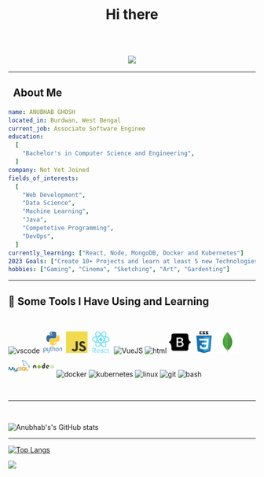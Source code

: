 
<h1 align="center">
  Hi there
</h1>
<br><br>
<p align="center">
  <img src= "https://giphy.com/embed/WoD6JZnwap6s8">
</p>
 
---
<h2>&nbsp; About Me</h2>

```yaml
name: ANUBHAB GHOSH
located_in: Burdwan, West Bengal
current_job: Associate Software Enginee
education:
  [
    "Bachelor's in Computer Science and Engineering",
  ]
company: Not Yet Joined
fields_of_interests:
  [
    "Web Development",
    "Data Science",
    "Machine Learning",
    "Java",
    "Competetive Programming",
    "DevOps",
  ] 
currently_learning: ["React, Node, MongoDB, Docker and Kubernetes"]
2023 Goals: ["Create 10+ Projects and learn at least 5 new Technologies."]
hobbies: ["Gaming", "Cinema", "Sketching", "Art", "Gardenting"]

```
---
<h2> 🚀&nbsp;Some Tools I Have Using and Learning</h2><br>
<p align="left">
<img src="https://cdn.jsdelivr.net/gh/devicons/devicon/icons/vscode/vscode-original.svg" alt="vscode" width="45" height="45"/>
<img src="https://raw.githubusercontent.com/devicons/devicon/master/icons/python/python-original-wordmark.svg" alt="python" width="45" height="45" />
<img src="https://raw.githubusercontent.com/devicons/devicon/master/icons/javascript/javascript-original.svg" alt="javascript" width="45" height="45" />
<img src="https://raw.githubusercontent.com/devicons/devicon/master/icons/react/react-original-wordmark.svg" alt="react" width="45" height="45" />
<img src="https://cdn.jsdelivr.net/gh/devicons/devicon/icons/vuejs/vuejs-original-wordmark.svg" alt="VueJS" width="45" height="45"/>
<img src="https://cdn.jsdelivr.net/gh/devicons/devicon/icons/html5/html5-original.svg" alt="html" width="45" height="45"/>
<img src="https://raw.githubusercontent.com/devicons/devicon/master/icons/bootstrap/bootstrap-plain.svg" alt="bootstrap" width="45" height="45" />
<img src="https://raw.githubusercontent.com/devicons/devicon/master/icons/css3/css3-original-wordmark.svg" alt="css3" width="45" height="45" />
<img src="https://raw.githubusercontent.com/devicons/devicon/master/icons/mongodb/mongodb-original.svg" alt="mongodb" width="45" height="45" />
<img src="https://raw.githubusercontent.com/devicons/devicon/master/icons/mysql/mysql-original-wordmark.svg" alt="mysql" width="45" height="45" />
<img src="https://raw.githubusercontent.com/devicons/devicon/master/icons/nodejs/nodejs-original-wordmark.svg" alt="nodejs" width="45" height="45" /> 
<img src="https://cdn.jsdelivr.net/gh/devicons/devicon/icons/docker/docker-original.svg" alt="docker" width="45" height="45"/>
<img src="https://cdn.jsdelivr.net/gh/devicons/devicon/icons/kubernetes/kubernetes-plain.svg" alt="kubernetes" width="45" height="45"/> 
<img src="https://cdn.jsdelivr.net/gh/devicons/devicon/icons/linux/linux-original.svg" alt="linux" width="45" height="45"/>       
<img src="https://cdn.jsdelivr.net/gh/devicons/devicon/icons/git/git-original.svg" alt="git" width="45" height="45"/>
<img src="https://cdn.jsdelivr.net/gh/devicons/devicon/icons/bash/bash-original.svg" alt="bash" width="45" height="45"/> 
</p><br>

---
<br>

![Anubhab's's GitHub stats](https://github-readme-stats.vercel.app/api?username=anubhab1729&show_icons=true&theme=dark) 

---
[![Top Langs](https://github-readme-stats.vercel.app/api/top-langs/?username=anubhab1729&layout=donut)](https://github.com/anubhab1729/github-readme-stats)
<p align="left">
  <img src="https://capsule-render.vercel.app/api?type=waving&color=gradient&height=100&section=footer"/>
</p>




<!--
**anubhab1729/anubhab1729** is a ✨ _special_ ✨ repository because its `README.md` (this file) appears on your GitHub profile.

Here are some ideas to get you started:

- 🔭 I’m currently working on ...
- 🌱 I’m currently learning ...
- 👯 I’m looking to collaborate on ...
- 🤔 I’m looking for help with ...
- 💬 Ask me about ...
- 📫 How to reach me: ...
- 😄 Pronouns: ...
- ⚡ Fun fact: ...
-->
